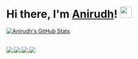 # Hi there, I'm [Anirudh]([arthur](https://joshianirudh.github.io))! <img src="./wave.gif" width="30px">

<a href="https://joshianirudh.github.io">
    <img align="center" src="https://github-readme-stats.vercel.app/api?username=joshianirudh&show_icons=true&theme=dark" alt="Anirudh's GitHub Stats" />
</a>

\
<a href="https://github.com/joshianirudh/ResumeParser-Classifier">
  <img align="center" src="https://github-readme-stats.vercel.app/api/pin/?username=joshianirudh&repo=ResumeParser-Classifier&title_color=00184E&text_color=636568&icon_color=035DB4&bg_color=E9EBEE" />
</a>
<a href="https://github.com/joshianirudh/Toxic-Comments-Detection">
  <img align="center" src="https://github-readme-stats.vercel.app/api/pin/?username=joshianirudh&repo=Toxic-Comments-detection&title_color=00184E&text_color=636568&icon_color=035DB4&bg_color=E9EBEE" />
</a>
<a href="https://github.com/joshianirudh/Stock-Market-Prediction">
  <img align="center" src="https://github-readme-stats.vercel.app/api/pin/?username=joshianirudh&repo=Stock-Market-Prediction&title_color=00184E&text_color=636568&icon_color=035DB4&bg_color=E9EBEE" />
</a>
<a href="https://github.com/joshianirudh/Image-Captioning">
  <img align="center" src="https://github-readme-stats.vercel.app/api/pin/?username=joshianirudh&repo=Image-Captioning&title_color=00184E&text_color=636568&icon_color=035DB4&bg_color=E9EBEE" />
</a>
